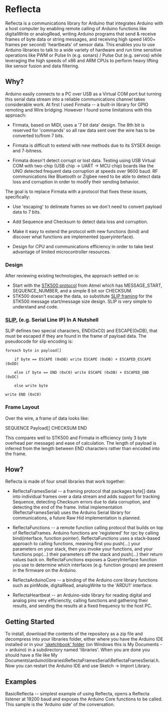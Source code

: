 # Reflecta #

Reflecta is a communications library for Arduino that integrates Arduino with a host computer by enabling remote calling of Arduino functions like digitalWrite or analogRead, writing Arduino programs that send & receive frames of byte data or string messages, and receiving high speed (400+ frames per second) 'heartbeats' of sensor data.  This enables you to use Arduino libraries to talk to a wide variety of hardware and run time sensitive operations like PWM or Pulse In (e.g. sonars) / Pulse Out (e.g. servos) while leveraging the high speeds of x86 and ARM CPUs to perform heavy lifting like sensor fusion and data filtering.

## Why? ##

Arduino easily connects to a PC over USB as a Virtual COM port but turning this serial data stream into a reliable communications channel takes considerable work.  At first I used Firmata -- a built-in library for GPIO remoting and Wire bridging.  However I found some limitations with this approach:

- Firmata, based on MIDI, uses a '7 bit data' design.  The 8th bit is reserved for 'commands' so all raw data sent over the wire has to be converted to/from 7 bits.

- Firmata is difficult to extend with new methods due to its SYSEX design and 7-bitness.

- Firmata doesn't detect corrupt or lost data.  Testing using USB Virtual COM with two-chip (USB chip -> UART -> MCU chip) boards like the UNO detected frequent data corruption at speeds over 9600 baud.  RF communications like Bluetooth or Zigbee need to be able to detect data loss and corruption in order to modify their sending behavior.

The goal is to replace Firmata with a protocol that fixes these issues, specifically:

- Use 'escaping' to delineate frames so we don't need to convert payload data to 7 bits.

- Add Sequence and Checksum to detect data loss and corruption.

- Make it easy to extend the protocol with new functions (bind) and discover what functions are implemented (queryinterface).

- Design for CPU and communications efficiency in order to take best advantage of limited microcontroller resources.

### Design ###

After reviewing existing technologies, the approach settled on is:

- Start with the [STK500 protocol](http://www.atmel.com/Images/doc2591.pdf) from Atmel which has MESSAGE_START, SEQUENCE_NUMBER, and a simple 8 bit xor CHECKSUM.
- STK500 doesn't escape the data, so substitute [SLIP framing](http://www.ietf.org/rfc/rfc1055.txt) for the STK500 message start/message size design.  SLIP is very simple to understand and code.

### [SLIP](http://www.ietf.org/rfc/rfc1055.txt), (e.g. Serial Line IP) In A Nutshell ###

SLIP defines two special characters, END(0xC0) and ESCAPE(0xDB), that must be escaped if they are found in the frame of payload data.  The pseudocode for slip encoding is:

    foreach byte in payload[]

        if byte == ESCAPE (0xDB) write ESCAPE (0xDB) + ESCAPED_ESCAPE (0xDD)

        else if byte == END (0xC0) write ESCAPE (0xDB) + ESCAPED_END (0xDC)

        else write byte

    write END (0xC0)

### Frame Layout ###

Over the wire, a frame of data looks like:

SEQUENCE Payload[] CHECKSUM END

This compares well to STK500 and Firmata in efficiency (only 3 byte overhead per message) and ease of calculation.  The length of payload is inferred from the length between END characters rather than encoded into the frame.

## How? ##

Reflecta is made of four small libraries that work together:

- ReflectaFramesSerial -- a framing protocol that packages byte[] data into individual frames over a data stream and adds support for tracking Sequence, detecting Checksum errors due to data corruption, and detecting the end of the frame. Initial implementation (ReflectaFramesSerial) uses the Arduino Serial library for communications, a future Raw Hid implementation is planned.

- ReflectaFunctions -- a remote function calling protocol that builds on top of ReflectaFrames.  Arduino functions are 'registered' for rpc by calling bind(interface, function pointer).  ReflectaFunctions uses a stack-based approach to calling functions, meaning first you push(...) your parameters on your stack, then you invoke your functions, and your functions pop(...) their parameters off the stack and push(...) their return values back on.  ReflectaFunctions exposes a QueryInterface function you use to determine which interfaces (e.g. function groups) are present in the firmware on the Arduino.

- ReflectaArduinoCore -- a binding of the Arduino core library functions such as pinMode, digitalRead, analogWrite to the 'ARDU1' interface.

- ReflectaHeartbeat -- an Arduino-side library for reading digital and analog pins very efficienctly, calling functions and gathering their results, and sending the results at a fixed frequency to the host PC.

## Getting Started ##

To install, download the contents of the repository as a zip file and decompress into your libraries folder, either where you have the Arduino IDE installed or in your ['sketchbook' folder](http://arduino.cc/it/Reference/Libraries) (on Windows this is My Documents -> arduino) in a subdirectory named 'libraries'.  When you are done you should have a file like My Documents\arduino\libraries\ReflectaFramesSerial\ReflectaFramesSerial.h.  Now you can restart the Arduino IDE and use Sketch -> Import Library.

## Examples ##

BasicReflecta -- simplest example of using Reflecta, opens a Reflecta listener at 19200 baud and exposes the Arduino Core functions to be called.  This sample is the 'Arduino side' of the conversation.